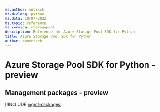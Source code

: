 ```yaml
---
ms.author: antisch
ms.devlang: python
ms.data: 10/07/2022
ms.topic: reference
ms.service: storagepool
description: Reference for Azure Storage Pool SDK for Python
title: Azure Storage Pool SDK for Python
author: annatisch
---
```

# Azure Storage Pool SDK for Python - preview

## Management packages - preview
[!INCLUDE [mgmt-packages](storage-pool-mgmt-index.md)]